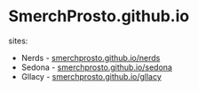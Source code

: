 # SmerchProsto.github.io
sites:
<ul>
  <li>Nerds - <a href="https://smerchprosto.github.io/nerds/">smerchprosto.github.io/nerds</a></li>
  <li>Sedona - <a href="smerchprosto.github.io/sedona">smerchprosto.github.io/sedona</a></li>
  <li>Gllacy - <a href="smerchprosto.github.io/gllacy">smerchprosto.github.io/gllacy</a></li>
</ul>
